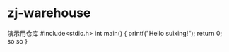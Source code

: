 # zj-warehouse
演示用仓库
#include<stdio.h>
int main()
{
    printf("Hello suixing!");
    return 0;
    so
    so
}